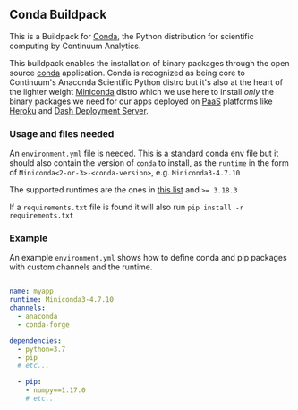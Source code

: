 ## Conda Buildpack

This is a Buildpack for [Conda](http://conda.pydata.org/), the Python distribution for scientific computing by Continuum Analytics.

This buildpack enables the installation of binary packages through the open source [conda](http://conda.pydata.org/) application.  Conda is recognized as being core to Continuum's Anaconda Scientific Python distro but it's also at the heart of the lighter weight [Miniconda](http://conda.pydata.org/miniconda.html) distro which we use here to install _only_ the binary packages we need for our apps deployed on [PaaS](https://en.wikipedia.org/wiki/Platform_as_a_service) platforms like [Heroku](https://www.heroku.com/) and [Dash Deployment Server](https://plot.ly/dash/pricing/).

### Usage and files needed

An `environment.yml` file is needed. This is a standard conda env file but it should also contain
the version of `conda` to install, as the `runtime` in the form of `Miniconda<2-or-3>-<conda-version>`, e.g. `Miniconda3-4.7.10`

The supported runtimes are the ones in [this list](https://repo.continuum.io/miniconda/) and `>= 3.18.3`


If a `requirements.txt` file is found it will also run `pip install -r requirements.txt`


### Example


An example `environment.yml` shows how to define conda and pip packages with custom channels and the runtime.

```yaml

name: myapp
runtime: Miniconda3-4.7.10
channels:
  - anaconda
  - conda-forge

dependencies:
  - python=3.7
  - pip
  # etc...

  - pip:
    - numpy==1.17.0
    # etc..

```


